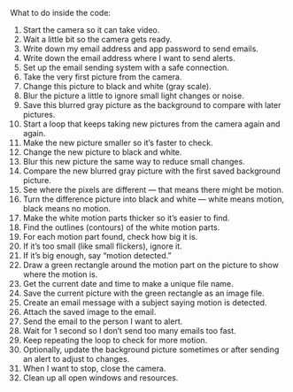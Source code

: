 What to do inside the code:

1. Start the camera so it can take video.
2. Wait a little bit so the camera gets ready.
3. Write down my email address and app password to send emails.
4. Write down the email address where I want to send alerts.
5. Set up the email sending system with a safe connection.
6. Take the very first picture from the camera.
7. Change this picture to black and white (gray scale).
8. Blur the picture a little to ignore small light changes or noise.
9. Save this blurred gray picture as the background to compare with later pictures.
10. Start a loop that keeps taking new pictures from the camera again and again.
11. Make the new picture smaller so it’s faster to check.
12. Change the new picture to black and white.
13. Blur this new picture the same way to reduce small changes.
14. Compare the new blurred gray picture with the first saved background picture.
15. See where the pixels are different — that means there might be motion.
16. Turn the difference picture into black and white — white means motion, black means no motion.
17. Make the white motion parts thicker so it’s easier to find.
18. Find the outlines (contours) of the white motion parts.
19. For each motion part found, check how big it is.
20. If it’s too small (like small flickers), ignore it.
21. If it’s big enough, say “motion detected.”
22. Draw a green rectangle around the motion part on the picture to show where the motion is.
23. Get the current date and time to make a unique file name.
24. Save the current picture with the green rectangle as an image file.
25. Create an email message with a subject saying motion is detected.
26. Attach the saved image to the email.
27. Send the email to the person I want to alert.
28. Wait for 1 second so I don’t send too many emails too fast.
29. Keep repeating the loop to check for more motion.
30. Optionally, update the background picture sometimes or after sending an alert to adjust to changes.
31. When I want to stop, close the camera.
32. Clean up all open windows and resources.
